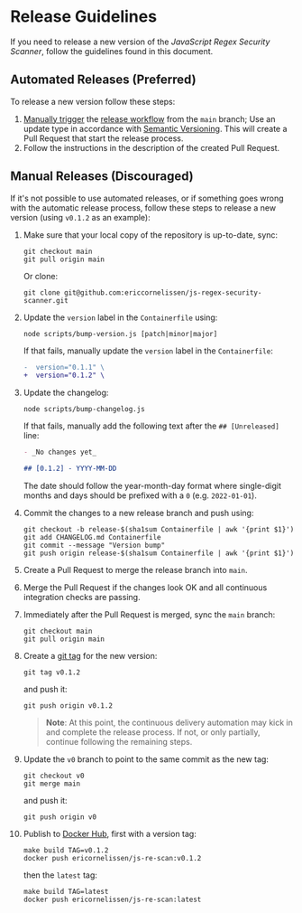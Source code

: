 # Release Guidelines

If you need to release a new version of the _JavaScript Regex Security Scanner_,
follow the guidelines found in this document.

## Automated Releases (Preferred)

To release a new version follow these steps:

1. [Manually trigger] the [release workflow] from the `main` branch; Use an
   update type in accordance with [Semantic Versioning]. This will create a Pull
   Request that start the release process.
1. Follow the instructions in the description of the created Pull Request.

## Manual Releases (Discouraged)

If it's not possible to use automated releases, or if something goes wrong with
the automatic release process, follow these steps to release a new version
(using `v0.1.2` as an example):

1. Make sure that your local copy of the repository is up-to-date, sync:

   ```shell
   git checkout main
   git pull origin main
   ```

   Or clone:

   ```shell
   git clone git@github.com:ericcornelissen/js-regex-security-scanner.git
   ```

1. Update the `version` label in the `Containerfile` using:

   ```shell
   node scripts/bump-version.js [patch|minor|major]
   ```

   If that fails, manually update the `version` label in the `Containerfile`:

   ```diff
   -  version="0.1.1" \
   +  version="0.1.2" \
   ```

1. Update the changelog:

   ```shell
   node scripts/bump-changelog.js
   ```

   If that fails, manually add the following text after the `## [Unreleased]`
   line:

   ```markdown
   - _No changes yet_

   ## [0.1.2] - YYYY-MM-DD
   ```

   The date should follow the year-month-day format where single-digit months
   and days should be prefixed with a `0` (e.g. `2022-01-01`).

1. Commit the changes to a new release branch and push using:

   ```shell
   git checkout -b release-$(sha1sum Containerfile | awk '{print $1}')
   git add CHANGELOG.md Containerfile
   git commit --message "Version bump"
   git push origin release-$(sha1sum Containerfile | awk '{print $1}')
   ```

1. Create a Pull Request to merge the release branch into `main`.

1. Merge the Pull Request if the changes look OK and all continuous integration
   checks are passing.

1. Immediately after the Pull Request is merged, sync the `main` branch:

   ```shell
   git checkout main
   git pull origin main
   ```

1. Create a [git tag] for the new version:

   ```shell
   git tag v0.1.2
   ```

   and push it:

   ```shell
   git push origin v0.1.2
   ```

   > **Note**: At this point, the continuous delivery automation may kick in and
   > complete the release process. If not, or only partially, continue following
   > the remaining steps.

1. Update the `v0` branch to point to the same commit as the new tag:

   ```shell
   git checkout v0
   git merge main
   ```

   and push it:

   ```shell
   git push origin v0
   ```

1. Publish to [Docker Hub], first with a version tag:

   ```shell
   make build TAG=v0.1.2
   docker push ericornelissen/js-re-scan:v0.1.2
   ```

   then the `latest` tag:

   ```shell
   make build TAG=latest
   docker push ericornelissen/js-re-scan:latest
   ```

[docker hub]: https://hub.docker.com/
[git tag]: https://git-scm.com/book/en/v2/Git-Basics-Tagging
[manually trigger]: https://docs.github.com/en/actions/managing-workflow-runs/manually-running-a-workflow
[release workflow]: ./.github/workflows/release.yml
[semantic versioning]: https://semver.org/spec/v2.0.0.html
